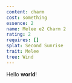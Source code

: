 ```yaml
---
content: charm
cost: something
essence: 2
name: Melee e2 Charm 2
rating: 2
requires: []
splat: Second Sunrise
trait: Melee
tree: Wind
---
```


Hello **world**!
